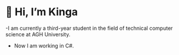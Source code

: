 # 👋 Hi, I’m Kinga
-I am currently a third-year student in the field of technical computer science at AGH University. 
- Now I am working in C#.

<!---
Ktora21/Ktora21 is a ✨ special ✨ repository because its `README.md` (this file) appears on your GitHub profile.
You can click the Preview link to take a look at your changes.
--->
